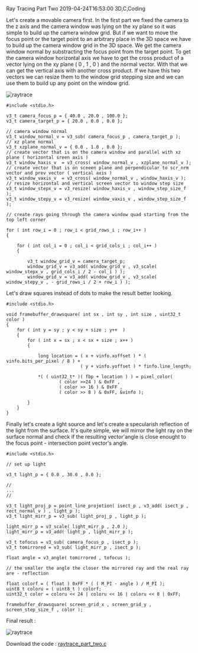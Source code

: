 Ray Tracing Part Two
2019-04-24T16:53:00
3D,C,Coding

Let's create a movable camera first. In the first part we fixed the camera to the z axis and the camera window was lying on the xy plane so it was simple to build up the camera window grid. But if we want to move the focus point or the target point to an arbitrary place in the 3D space we have to build up the camera window grid in the 3D space.
We get the camera window normal by substracting the focus point from the target point. To get the camera window horizontal axis we have to get the cross product of a vector lying on the xy plane ( 0 , 1 , 0 ) and the normal vector.
With that we can get the vertical axis with another cross product. If we have this two vectors we can resize them to the window grid stepping size and we can use them to build up any point on the window grid.

![raytrace](/images/20190424_camera.png)

```
#include <stdio.h>

v3_t camera_focus_p = { 40.0 , 20.0 , 100.0 };
v3_t camera_target_p = { 20.0 , 0.0 , 0.0 };

// camera window normal
v3_t window_normal_v = v3_sub( camera_focus_p , camera_target_p );
// xz plane normal
v3_t xzplane_normal_v = { 0.0 , 1.0 , 0.0 };
// create vector that is on the camera window and parallel with xz plane ( horizontal sreen axis )
v3_t window_haxis_v  = v3_cross( window_normal_v , xzplane_normal_v );
// create vector that is on sceeen plane and perpendicular to scr_nrm vector and prev vector ( vertical axis )
v3_t window_vaxis_v  = v3_cross( window_normal_v , window_haxis_v );
// resize horizontal and vertical screen vector to window step size
v3_t window_stepx_v = v3_resize( window_haxis_v , window_step_size_f );
v3_t window_stepy_v = v3_resize( window_vaxis_v , window_step_size_f );

// create rays going through the camera window quad starting from the top left corner

for ( int row_i = 0 ; row_i < grid_rows_i ; row_i++ )
{

	for ( int col_i = 0 ; col_i < grid_cols_i ; col_i++ )
	{
		
		v3_t window_grid_v = camera_target_p;
		window_grid_v = v3_add( window_grid_v , v3_scale( window_stepx_v , grid_cols_i / 2 - col_i ) );
		window_grid_v = v3_add( window_grid_v , v3_scale( window_stepy_v , - grid_rows_i / 2 + row_i ) );
```

Let's draw squares instead of dots to make the result better looking.

```
#include <stdio.h>

void framebuffer_drawsquare( int sx , int sy , int size , uint32_t color )
{
	for ( int y = sy ; y < sy + size ; y++  )
	{
		for ( int x = sx ; x < sx + size ; x++ )
		{

			long location = ( x + vinfo.xoffset ) * ( vinfo.bits_per_pixel / 8 ) + 
							( y + vinfo.yoffset ) * finfo.line_length;

			*( ( uint32_t* )( fbp + location ) ) = pixel_color( 
					( color >>24 ) & 0xFF , 
					( color >> 16 ) & 0xFF , 
					( color >> 8 ) & 0xFF, &vinfo );

		}
	}
}
```

Finally let's create a light source and let's create a specularish reflection of the light from the surface. It's quite simple, we will mirror the light ray on the surface normal and check if the resulting vector'angle is close enought to the focus point - intersection point vector's angle.


```
#include <stdio.h>

// set up light

v3_t light_p = { 0.0 , 30.0 , 0.0 };

//
...
//

v3_t light_proj_p = point_line_projetion( isect_p , v3_add( isect_p , rect_normal_v ) , light_p );
v3_t light_mirr_p = v3_sub( light_proj_p , light_p );

light_mirr_p = v3_scale( light_mirr_p , 2.0 );
light_mirr_p = v3_add( light_p , light_mirr_p );

v3_t tofocus = v3_sub( camera_focus_p , isect_p );
v3_t tomirrored = v3_sub( light_mirr_p , isect_p );

float angle = v3_angle( tomirrored , tofocus );

// the smaller the angle the closer the mirrored ray and the real ray are - reflection 

float colorf = ( float ) 0xFF * ( ( M_PI - angle ) / M_PI );
uint8_t coloru = ( uint8_t ) colorf;
uint32_t color = coloru << 24 | coloru << 16 | coloru << 8 | 0xFF;

framebuffer_drawsquare( screen_grid_x , screen_grid_y , screen_step_size_f , color );

```

Final result :

![raytrace](/images/20190424_raytrace.png)

Download the code : [raytrace_part_two.c](/downloads/raytrace/raytrace_part_two.c)